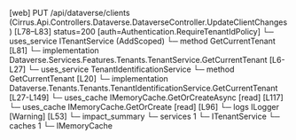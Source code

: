 [web] PUT /api/dataverse/clients  (Cirrus.Api.Controllers.Dataverse.DataverseController.UpdateClientChanges)  [L78–L83] status=200 [auth=Authentication.RequireTenantIdPolicy]
  └─ uses_service ITenantService (AddScoped)
    └─ method GetCurrentTenant [L81]
      └─ implementation Dataverse.Services.Features.Tenants.TenantService.GetCurrentTenant [L6-L27]
        └─ uses_service TenantIdentificationService
          └─ method GetCurrentTenant [L20]
            └─ implementation Dataverse.Tenants.Tenants.TenantIdentificationService.GetCurrentTenant [L27-L149]
              └─ uses_cache IMemoryCache.GetOrCreateAsync [read] [L117]
              └─ uses_cache IMemoryCache.GetOrCreate [read] [L96]
              └─ logs ILogger<ITenantIdentificationService> [Warning] [L53]
  └─ impact_summary
    └─ services 1
      └─ ITenantService
    └─ caches 1
      └─ IMemoryCache

